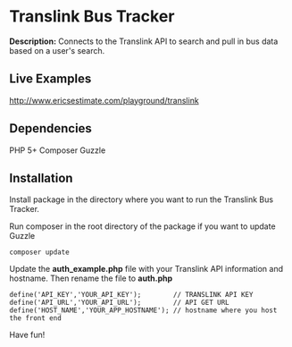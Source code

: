 # Translink Bus Tracker

**Description:** Connects to the Translink API to search and pull in bus data based on a user's search.

## Live Examples

http://www.ericsestimate.com/playground/translink

## Dependencies

PHP 5+
Composer
Guzzle

## Installation

Install package in the directory where you want to run the Translink Bus Tracker.

Run composer in the root directory of the package if you want to update Guzzle

```
composer update
```

Update the **auth_example.php** file with your Translink API information and hostname. Then rename the file to **auth.php**

```
define('API_KEY','YOUR_API_KEY');        // TRANSLINK API KEY
define('API_URL','YOUR_API_URL');        // API GET URL
define('HOST_NAME','YOUR_APP_HOSTNAME'); // hostname where you host the front end

```

Have fun!
